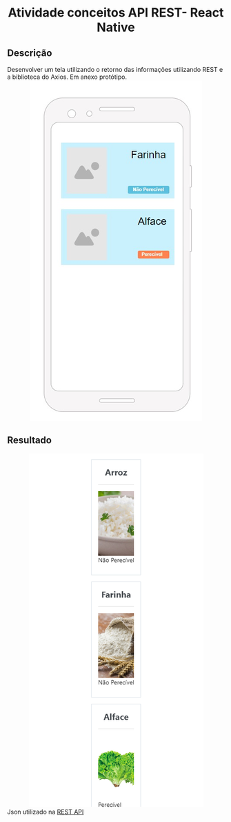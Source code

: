 <h1 align="center"> Atividade conceitos API REST- React Native </h1>
<h2> Descrição </h2>
Desenvolver um tela utilizando o retorno das informações utilizando REST e a biblioteca do Axios. Em anexo protótipo.
<div align="center">
    <img src="./github/prototipo.jpg"/>
</div>
<h2> Resultado </h2>
<div align="center">
    <img src="./github/alimentos.png" />
</div>
Json utilizado na <a href="https://github.com/Marioantonio340/ReactTrabalho/tree/Atividade-conceitos-API-REST--React-Native/db.json/github">REST API</a>

